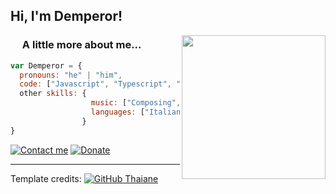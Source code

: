 <h2> Hi, I'm Demperor!</h2>
<img align='right' src="https://user-images.githubusercontent.com/30912893/178677254-c8f5ccd0-f6e2-4920-b878-7f3f513937f9.png" width="230">

### <img src="https://media.giphy.com/media/vmHYbzEKgB8cpOi2Lg/giphy.gif" width="15"> A little more about me...  

```javascript
var Demperor = {
  pronouns: "he" | "him",
  code: ["Javascript", "Typescript", "HTML", "CSS", "Python", "C++", "C#"],
  other skills: {
                  music: ["Composing", "Music Production"],
                  languages: ["Italian", "English", "Japanese"]
                }
}
```
[![Contact me](https://img.shields.io/badge/-Contact-8B89CC?logo=protonmail&style=for-the-badge&logoColor=white&logoWidth=30)](mailto://demperor@protonmail.com)
[![Donate](https://img.shields.io/badge/-Donate-E71D29?logo=undertale&style=for-the-badge&logoColor=white&logoWidth=30)](https://donate.stripe.com/eVaeYPfaj60kbtK8wx)

-----
Template credits: [![GitHub Thaiane](https://img.shields.io/github/followers/thaiane?label=Thaiane&style=social)](https://github.com/Thaiane)
